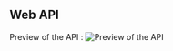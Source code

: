 ## Web API

Preview of the API :
![Preview of the API](https://github.com/shabrina12/WebAppDTS-API/assets/74167210/3d052353-0fd4-40df-a4ff-5701a3e5df71)

